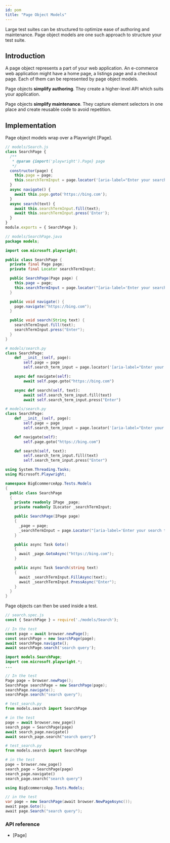 ```yaml
---
id: pom
title: "Page Object Models"
---
```


Large test suites can be structured to optimize ease of authoring and maintenance. Page object models are one such
approach to structure your test suite.

<!-- TOC -->

## Introduction

A page object represents a part of your web application. An e-commerce web application might have a home page, a
listings page and a checkout page. Each of them can be represented by page object models.

Page objects **simplify authoring**. They create a higher-level API which suits your application.

Page objects **simplify maintenance**. They capture element selectors in one place and create reusable code to avoid
repetition.

## Implementation

Page object models wrap over a Playwright [Page].

```js
// models/Search.js
class SearchPage {
  /**
   * @param {import('playwright').Page} page 
   */
  constructor(page) {
    this.page = page;
    this.searchTermInput = page.locator('[aria-label="Enter your search term"]');
  }
  async navigate() {
    await this.page.goto('https://bing.com');
  }
  async search(text) {
    await this.searchTermInput.fill(text);
    await this.searchTermInput.press('Enter');
  }
}
module.exports = { SearchPage };
```

```java
// models/SearchPage.java
package models;

import com.microsoft.playwright;

public class SearchPage {
  private final Page page;
  private final Locator searchTermInput;

  public SearchPage(Page page) {
    this.page = page;
    this.searchTermInput = page.locator("[aria-label='Enter your search term']");
  }

  public void navigate() {
    page.navigate("https://bing.com");
  }

  public void search(String text) {
    searchTermInput.fill(text);
    searchTermInput.press("Enter");
  }
}
```

```python async
# models/search.py
class SearchPage:
    def __init__(self, page):
        self.page = page
        self.search_term_input = page.locator('[aria-label="Enter your search term"]')

    async def navigate(self):
        await self.page.goto("https://bing.com")

    async def search(self, text):
        await self.search_term_input.fill(text)
        await self.search_term_input.press("Enter")
```

```python sync
# models/search.py
class SearchPage:
    def __init__(self, page):
        self.page = page
        self.search_term_input = page.locator('[aria-label="Enter your search term"]')

    def navigate(self):
        self.page.goto("https://bing.com")

    def search(self, text):
        self.search_term_input.fill(text)
        self.search_term_input.press("Enter")
```

```csharp
using System.Threading.Tasks;
using Microsoft.Playwright;

namespace BigEcommerceApp.Tests.Models
{
  public class SearchPage
  {
    private readonly IPage _page;
    private readonly ILocator _searchTermInput;

    public SearchPage(IPage page)
    {
      _page = page;
      _searchTermInput = page.Locator("[aria-label='Enter your search term']");
    }

    public async Task Goto()
    {
      await _page.GotoAsync("https://bing.com");
    }

    public async Task Search(string text)
    {
      await _searchTermInput.FillAsync(text);
      await _searchTermInput.PressAsync("Enter");
    }
  }
}
```

Page objects can then be used inside a test.

```js
// search.spec.js
const { SearchPage } = require('./models/Search');

// In the test
const page = await browser.newPage();
const searchPage = new SearchPage(page);
await searchPage.navigate();
await searchPage.search('search query');
```

```java
import models.SearchPage;
import com.microsoft.playwright.*;
...

// In the test
Page page = browser.newPage();
SearchPage searchPage = new SearchPage(page);
searchPage.navigate();
searchPage.search("search query");
```

```python async
# test_search.py
from models.search import SearchPage

# in the test
page = await browser.new_page()
search_page = SearchPage(page)
await search_page.navigate()
await search_page.search("search query")
```

```python sync
# test_search.py
from models.search import SearchPage

# in the test
page = browser.new_page()
search_page = SearchPage(page)
search_page.navigate()
search_page.search("search query")
```

```csharp
using BigEcommerceApp.Tests.Models;

// in the test
var page = new SearchPage(await browser.NewPageAsync());
await page.Goto();
await page.Search("search query");
```

### API reference
- [Page]
